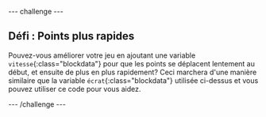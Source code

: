 --- challenge ---
## Défi : Points plus rapides 
Pouvez-vous améliorer votre jeu en ajoutant une variable `vitesse`{:class="blockdata"} pour que les points se déplacent lentement au début, et ensuite de plus en plus rapidement? Ceci marchera d'une manière similaire que la variable `écrat`{:class="blockdata"} utilisée ci-dessus et vous pouvez utiliser ce code pour vous aidez.




--- /challenge ---